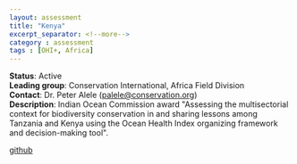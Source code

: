 ```yaml
---
layout: assessment
title: "Kenya"
excerpt_separator: <!--more-->
category : assessment
tags : [OHI+, Africa]
---
```


**Status**: Active  
**Leading group**: Conservation International, Africa Field Division  
**Contact**: Dr. Peter Alele (palele@conservation.org)  
**Description**: Indian Ocean Commission award "Assessing the multisectorial context for biodiversity conservation in and sharing lessons among Tanzania and Kenya using the Ocean Health Index organizing framework and decision-making tool".  

<a href="https://github.com/OHI-Science/ken" target="_blank">github</a>
